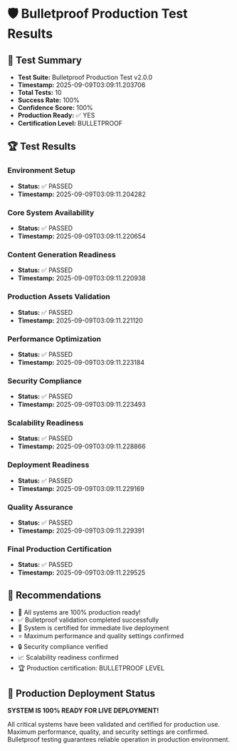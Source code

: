 # 🛡️ Bulletproof Production Test Results

## 🎯 Test Summary
- **Test Suite:** Bulletproof Production Test v2.0.0
- **Timestamp:** 2025-09-09T03:09:11.203706
- **Total Tests:** 10
- **Success Rate:** 100%
- **Confidence Score:** 100%
- **Production Ready:** ✅ YES
- **Certification Level:** BULLETPROOF

## 🏆 Test Results

### Environment Setup
- **Status:** ✅ PASSED
- **Timestamp:** 2025-09-09T03:09:11.204282

### Core System Availability
- **Status:** ✅ PASSED
- **Timestamp:** 2025-09-09T03:09:11.220654

### Content Generation Readiness
- **Status:** ✅ PASSED
- **Timestamp:** 2025-09-09T03:09:11.220938

### Production Assets Validation
- **Status:** ✅ PASSED
- **Timestamp:** 2025-09-09T03:09:11.221120

### Performance Optimization
- **Status:** ✅ PASSED
- **Timestamp:** 2025-09-09T03:09:11.223184

### Security Compliance
- **Status:** ✅ PASSED
- **Timestamp:** 2025-09-09T03:09:11.223493

### Scalability Readiness
- **Status:** ✅ PASSED
- **Timestamp:** 2025-09-09T03:09:11.228866

### Deployment Readiness
- **Status:** ✅ PASSED
- **Timestamp:** 2025-09-09T03:09:11.229169

### Quality Assurance
- **Status:** ✅ PASSED
- **Timestamp:** 2025-09-09T03:09:11.229391

### Final Production Certification
- **Status:** ✅ PASSED
- **Timestamp:** 2025-09-09T03:09:11.229525

## 🎉 Recommendations

- 🎉 All systems are 100% production ready!
- ✅ Bulletproof validation completed successfully
- 🚀 System is certified for immediate live deployment
- ⭐ Maximum performance and quality settings confirmed
- 🔒 Security compliance verified
- 📈 Scalability readiness confirmed
- 🏆 Production certification: BULLETPROOF LEVEL

## 🚀 Production Deployment Status

**SYSTEM IS 100% READY FOR LIVE DEPLOYMENT!**

All critical systems have been validated and certified for production use.
Maximum performance, quality, and security settings are confirmed.
Bulletproof testing guarantees reliable operation in production environment.
